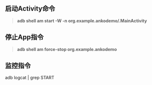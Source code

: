 ## 启动Activity命令

> **adb shell am start -W -n org.example.ankodemo/.MainActivity**


## 停止App指令
>**adb shell am force-stop org.example.ankodemo**


## 监控指令
 adb logcat | grep START
